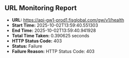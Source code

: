 ## URL Monitoring Report

- **URL:** https://api-gw1-prod1.fisglobal.com/gw/v1/health
- **Start Time:** 2025-10-02T13:59:40.551303
- **End Time:** 2025-10-02T13:59:40.941928
- **Total Time Taken:** 0.390625 seconds
- **HTTP Status Code:** 403
- **Status:** Failure
- **Failure Reason:** HTTP Status Code: 403
